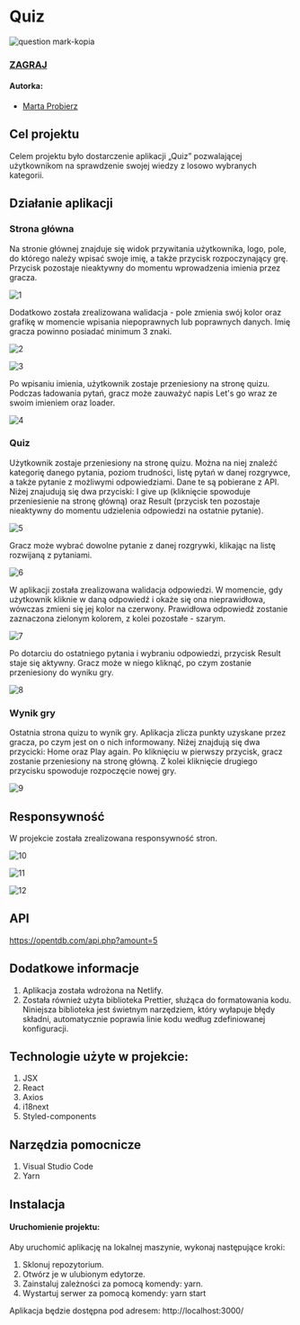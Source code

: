 # Quiz

![question mark-kopia](https://user-images.githubusercontent.com/75137091/169134588-2d8c53f2-4ac2-4db2-bacd-5dfa0cda6daa.png)
### [ZAGRAJ](https://quizreactmp.netlify.app)

#### Autorka:
- [Marta Probierz](https://github.com/marta-probierz)

## Cel projektu
Celem projektu było dostarczenie aplikacji „Quiz” pozwalającej użytkownikom na sprawdzenie swojej wiedzy z losowo wybranych kategorii.

## Działanie aplikacji

### Strona główna

Na stronie głównej znajduje się widok przywitania użytkownika, logo, pole, do którego należy wpisać swoje imię, a także przycisk rozpoczynający grę. Przycisk pozostaje nieaktywny do momentu wprowadzenia imienia przez gracza. 

![1](https://user-images.githubusercontent.com/75137091/169090712-c8184730-6452-43ad-9c40-49e5b8052c1e.png)

Dodatkowo została zrealizowana walidacja - pole zmienia swój kolor oraz grafikę w momencie wpisania niepoprawnych lub poprawnych danych. Imię gracza powinno posiadać minimum 3 znaki.

![2](https://user-images.githubusercontent.com/75137091/169090751-11615973-7b86-4eb2-8fbf-ec9a2c9981f2.png)

![3](https://user-images.githubusercontent.com/75137091/169090768-b1758643-8bf3-4194-819a-fb63b0d1e69d.png)

Po wpisaniu imienia, użytkownik zostaje przeniesiony na stronę quizu. Podczas ładowania pytań, gracz może zauważyć napis Let's go wraz ze swoim imieniem oraz loader.

![4](https://user-images.githubusercontent.com/75137091/169091151-830b1f81-87fc-4563-81a8-6b38431adb3b.png)

### Quiz

Użytkownik zostaje przeniesiony na stronę quizu. Można na niej znaleźć kategorię danego pytania, poziom trudności, listę pytań w danej rozgrywce, a także pytanie z możliwymi odpowiedziami. Dane te są pobierane z API. Niżej znajudują się dwa przyciski: I give up (kliknięcie spowoduje przeniesienie na stronę główną) oraz Result (przycisk ten pozostaje nieaktywny do momentu udzielenia odpowiedzi na ostatnie pytanie).

![5](https://user-images.githubusercontent.com/75137091/169105121-a506db24-518e-42ca-aaef-1b36acd7768d.png)

Gracz może wybrać dowolne pytanie z danej rozgrywki, klikając na listę rozwijaną z pytaniami. 

![6](https://user-images.githubusercontent.com/75137091/169128467-4959d5be-a6bf-470b-8518-b5da32ac6b89.png)

W aplikacji została zrealizowana walidacja odpowiedzi. W momencie, gdy użytkownik kliknie w daną odpowiedź i okaże się ona nieprawidłowa, wówczas zmieni się jej kolor na czerwony. Prawidłowa odpowiedź zostanie zaznaczona zielonym kolorem, z kolei pozostałe - szarym. 

![7](https://user-images.githubusercontent.com/75137091/169131799-13ba12eb-c254-4697-ad61-7dec3eeafc6b.png)

Po dotarciu do ostatniego pytania i wybraniu odpowiedzi, przycisk Result staje się aktywny. Gracz może w niego kliknąć, po czym zostanie przeniesiony do wyniku gry.

![8](https://user-images.githubusercontent.com/75137091/169132705-22dabb1e-cd8b-407c-a0df-ba54f0979ea4.png)


### Wynik gry

Ostatnia strona quizu to wynik gry. Aplikacja zlicza punkty uzyskane przez gracza, po czym jest on o nich informowany. Niżej znajdują się dwa przycicki: Home oraz Play again. Po kliknięciu w pierwszy przycisk, gracz zostanie przeniesiony na stronę główną. Z kolei kliknięcie drugiego przycisku spowoduje rozpoczęcie nowej gry.

![9](https://user-images.githubusercontent.com/75137091/169103632-810ef868-73ab-49be-9287-2d0149e3a1de.png)


## Responsywność
W projekcie została zrealizowana responsywność stron.

![10](https://user-images.githubusercontent.com/75137091/169072735-ed7d219d-c1de-4890-8486-6c72437591ad.jpg)

![11](https://user-images.githubusercontent.com/75137091/169072748-99201f5b-4132-444c-a65f-0330d8db3108.jpg)

![12](https://user-images.githubusercontent.com/75137091/169072759-1b78ce10-8531-4626-bcc1-7041cc39ddae.jpg)


## API
https://opentdb.com/api.php?amount=5

## Dodatkowe informacje
1. Aplikacja została wdrożona na Netlify.
3. Została również użyta biblioteka Prettier, służąca do formatowania kodu. Niniejsza biblioteka jest świetnym narzędziem, który wyłapuje błędy składni, automatycznie poprawia linie kodu według zdefiniowanej konfiguracji.

## Technologie użyte w projekcie:
1. JSX
2. React
3. Axios
4. i18next
5. Styled-components

## Narzędzia pomocnicze
1. Visual Studio Code
2. Yarn

## Instalacja

#### Uruchomienie projektu:

Aby uruchomić aplikację na lokalnej maszynie, wykonaj następujące kroki:

1. Sklonuj repozytorium.
2. Otwórz je w ulubionym edytorze.
3. Zainstaluj zależności za pomocą komendy: yarn.
4. Wystartuj serwer za pomocą komendy: yarn start

Aplikacja będzie dostępna pod adresem: http://localhost:3000/

